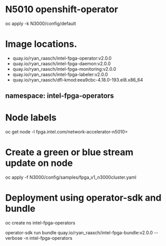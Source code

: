 # N5010 openshift-operator

oc apply -k N3000/config/default

# Image locations.

* quay.io/ryan_raasch/intel-fpga-operator:v2.0.0
* quay.io/ryan_raasch/intel-fpga-daemon:v2.0.0
* quay.io/ryan_raasch/intel-fpga-monitoring:v2.0.0
* quay.io/ryan_raasch/intel-fpga-labeler:v2.0.0
* quay.io/ryan_raasch/dfl-kmod:eea9cbc-4.18.0-193.el8.x86_64

## namespace: intel-fpga-operators

# Node labels
oc get node  -l fpga.intel.com/network-accelerator-n5010=

# Create a green or blue stream update on node
oc apply -f N3000/config/samples/fpga_v1_n3000cluster.yaml

# Deployment using operator-sdk and bundle
oc create ns intel-fpga-operators

operator-sdk run bundle quay.io/ryan_raasch/intel-fpga-bundle:v2.0.0 --verbose -n intel-fpga-operators
